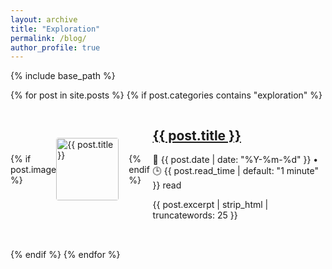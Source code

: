 ```yaml
---
layout: archive
title: "Exploration"
permalink: /blog/
author_profile: true
---
```


{% include base_path %}

{% for post in site.posts %}
  {% if post.categories contains "exploration" %}
  <article class="archive__item" itemscope itemtype="http://schema.org/CreativeWork">
    <div style="display: flex; align-items: center; margin-bottom: 2rem;">
      {% if post.image %}
        <div style="flex: 0 0 100px; margin-right: 1rem;">
          <img src="{{ post.image }}" alt="{{ post.title }}" style="width: 100px; border-radius: 4px;">
        </div>
      {% endif %}
      <div>
        <h2 class="archive__item-title no_toc" itemprop="headline">
          <a href="{{ post.url | relative_url }}">{{ post.title }}</a>
        </h2>
        <p class="page__meta">
          📅 {{ post.date | date: "%Y-%m-%d" }} • 🕒 {{ post.read_time | default: "1 minute" }} read
        </p>
        <p class="archive__item-excerpt" itemprop="description">
          {{ post.excerpt | strip_html | truncatewords: 25 }}
        </p>
      </div>
    </div>
  </article>
  {% endif %}
{% endfor %}
